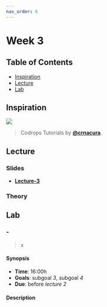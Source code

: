 ```yaml
---
nav_order: 6
---
```


# Week 3

## Table of Contents

*   [Inspiration](#inspiration)
*   [Lecture](#slides)
*   [Lab](#assignments)

## Inspiration

[![][inspiration-cover]][inspiration-link]

> Codrops Tutorials by [**@crnacura**][inspiration-author].

## Lecture

### Slides
*  [**Lecture-3**][slides-lecture]

### Theory


## Lab

### -

>  x

#### Synopsis

*   **Time**: 16:00h
*   **Goals**: subgoal _3_, subgoal _4_
*   **Due**: before _lecture 2_

#### Description

[inspiration-cover]: /assets/inspiration-codrops.png
[inspiration-link]: https://tympanus.net/codrops/
[inspiration-author]: https://twitter.com/crnacura
[slides-lecture]: https://docs.google.com/presentation/d/10zw6vMl0MmQyaG4js0RfYnj3lTo8YgevcRbXvT13f_M/edit?usp=sharing
